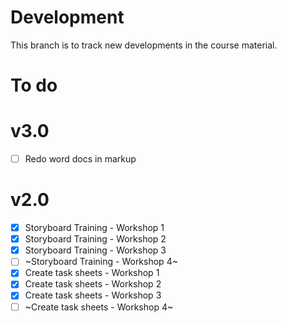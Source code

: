 # Development
This branch is to track new developments in the course material.

# To do
# v3.0
- [ ] Redo word docs in markup


# v2.0
- [x] Storyboard Training - Workshop 1
- [x] Storyboard Training - Workshop 2
- [x] Storyboard Training - Workshop 3
- [ ] ~Storyboard Training - Workshop 4~
- [x] Create task sheets - Workshop 1
- [x] Create task sheets - Workshop 2
- [x] Create task sheets - Workshop 3
- [ ] ~Create task sheets - Workshop 4~
